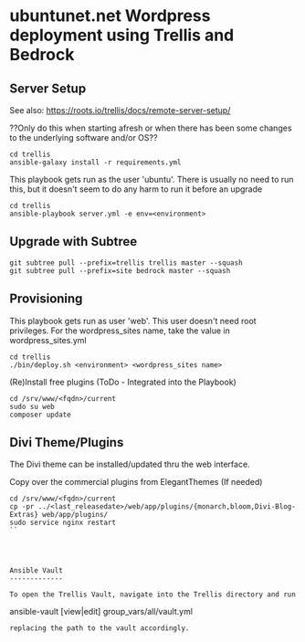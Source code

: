 ubuntunet.net Wordpress deployment using Trellis and Bedrock
============================================================

Server Setup
------------

See also: https://roots.io/trellis/docs/remote-server-setup/

??Only do this when starting afresh or when there has been some changes to the underlying software and/or OS??

```
cd trellis
ansible-galaxy install -r requirements.yml
```


This playbook gets run as the user 'ubuntu'. There is usually no need to run this, but it doesn't seem to do any harm to run it before an upgrade
```
cd trellis
ansible-playbook server.yml -e env=<environment>
```


Upgrade with Subtree
--------------------

```
git subtree pull --prefix=trellis trellis master --squash
git subtree pull --prefix=site bedrock master --squash
```



Provisioning
------------

This playbook gets run as user 'web'. This user doesn't need root privileges. For the wordpress_sites name, take the value in wordpress_sites.yml
```
cd trellis
./bin/deploy.sh <environment> <wordpress_sites name>
```


(Re)Install free plugins (ToDo - Integrated into the Playbook)

```
cd /srv/www/<fqdn>/current
sudo su web
composer update
```


Divi Theme/Plugins
------------------

The Divi theme can be installed/updated thru the web interface.

Copy over the commercial plugins from ElegantThemes (If needed)

```
cd /srv/www/<fqdn>/current
cp -pr ../<last_releasedate>/web/app/plugins/{monarch,bloom,Divi-Blog-Extras} web/app/plugins/
sudo service nginx restart
``




Ansible Vault
-------------

To open the Trellis Vault, navigate into the Trellis directory and run 

```
ansible-vault [view|edit] group_vars/all/vault.yml 
```
replacing the path to the vault accordingly.